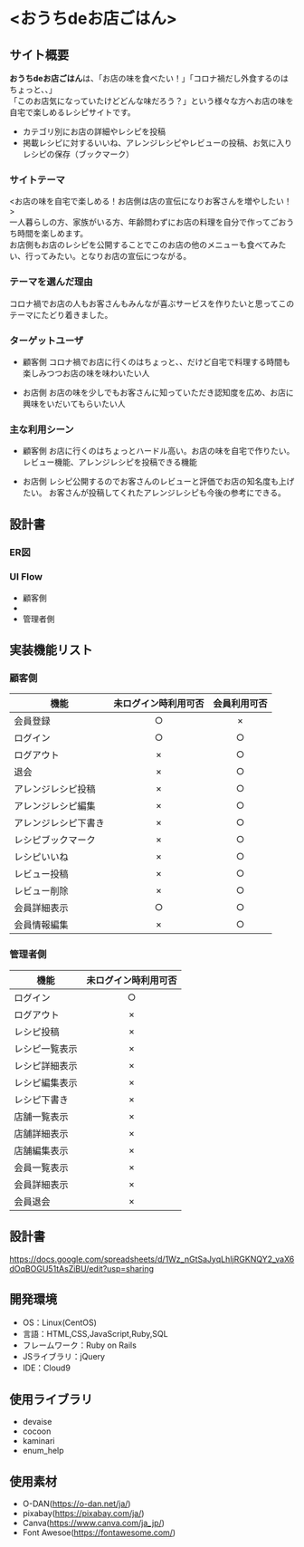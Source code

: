 # <おうちdeお店ごはん>

## サイト概要
**おうちdeお店ごはん**は、「お店の味を食べたい！」「コロナ禍だし外食するのはちょっと、、」<br />
「このお店気になっていたけどどんな味だろう？」という様々な方へお店の味を自宅で楽しめるレシピサイトです。

- カテゴリ別にお店の詳細やレシピを投稿
- 掲載レシピに対するいいね、アレンジレシピやレビューの投稿、お気に入りレシピの保存（ブックマーク）

### サイトテーマ
<お店の味を自宅で楽しめる！お店側は店の宣伝になりお客さんを増やしたい！><br />
一人暮らしの方、家族がいる方、年齢問わずにお店の料理を自分で作ってごおうち時間を楽しめます。<br />
お店側もお店のレシピを公開することでこのお店の他のメニューも食べてみたい、行ってみたい。となりお店の宣伝につながる。

### テーマを選んだ理由
コロナ禍でお店の人もお客さんもみんなが喜ぶサービスを作りたいと思ってこのテーマにたどり着きました。

### ターゲットユーザ
- 顧客側
コロナ禍でお店に行くのはちょっと、、だけど自宅で料理する時間も楽しみつつお店の味を味わいたい人

- お店側
お店の味を少しでもお客さんに知っていただき認知度を広め、お店に興味をいだいてもらいたい人

### 主な利用シーン
- 顧客側
お店に行くのはちょっとハードル高い。お店の味を自宅で作りたい。
レビュー機能、アレンジレシピを投稿できる機能

- お店側
レシピ公開するのでお客さんのレビューと評価でお店の知名度も上げたい。
お客さんが投稿してくれたアレンジレシピも今後の参考にできる。

## 設計書
### ER図

### UI Flow
- 顧客側
- 
- 管理者側

## 実装機能リスト
### 顧客側
| 機能 | 未ログイン時利用可否 | 会員利用可否 |
| ------------- | :-------------: |:-------------: |
| 会員登録  | ○ | × |
| ログイン | ○ | ○ |
| ログアウト | × | ○ |
| 退会 | × | ○ |
| アレンジレシピ投稿 | × | ○ |
| アレンジレシピ編集 | × | ○ |
| アレンジレシピ下書き | × | ○ |
| レシピブックマーク | × | ○ |
| レシピいいね | × | ○ |
| レビュー投稿 | × | ○ |
| レビュー削除 | × | ○ |
| 会員詳細表示 | ○ | ○ |
| 会員情報編集 | × | ○ |

### 管理者側
| 機能 | 未ログイン時利用可否 |
| ------------- | :-------------: |
| ログイン | ○ |
| ログアウト | × |
| レシピ投稿 | × |
| レシピ一覧表示 | × |
| レシピ詳細表示 | × |
| レシピ編集表示 | × |
| レシピ下書き | × |
| 店舗一覧表示 | × |
| 店舗詳細表示 | × |
| 店舗編集表示 | × |
| 会員一覧表示 | × |
| 会員詳細表示 | × |
| 会員退会 | × |

## 設計書
https://docs.google.com/spreadsheets/d/1Wz_nGtSaJyqLhIjRGKNQY2_vaX6dOqBOGU51tAsZiBU/edit?usp=sharing

## 開発環境
- OS：Linux(CentOS)
- 言語：HTML,CSS,JavaScript,Ruby,SQL
- フレームワーク：Ruby on Rails
- JSライブラリ：jQuery
- IDE：Cloud9

## 使用ライブラリ
- devaise
- cocoon
- kaminari
- enum_help

## 使用素材
- O-DAN(<https://o-dan.net/ja/>)
- pixabay(<https://pixabay.com/ja/>)
- Canva(<https://www.canva.com/ja_jp/>)
- Font Awesoe(<https://fontawesome.com/>)